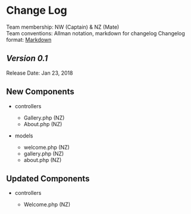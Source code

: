 # Change Log

Team membership:  NW (Captain) & NZ (Mate)  
Team conventions: Allman notation, markdown for changelog
Changelog format: [Markdown](https://github.com/adam-p/markdown-here/wiki/Markdown-Cheatsheet) 

## *Version 0.1*

Release Date: Jan 23, 2018

## New Components

-   controllers

    -   Gallery.php (NZ)
    -   About.php (NZ)
    
-   models
    
    -   welcome.php (NZ)
    -   gallery.php (NZ)
    -   about.php (NZ)
    
## Updated Components

-   controllers

    -   Welcome.php (NZ)
